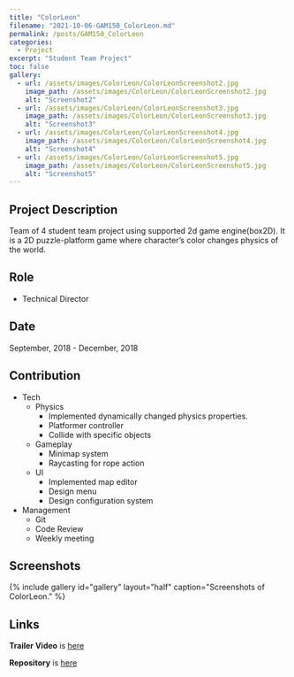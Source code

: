 ```yaml
---
title: "ColorLeon"
filename: "2021-10-06-GAM150_ColorLeon.md"
permalink: /posts/GAM150_ColorLeon
categories:
  - Project
excerpt: "Student Team Project"
toc: false
gallery:
  - url: /assets/images/ColorLeon/ColorLeonScreenshot2.jpg
    image_path: /assets/images/ColorLeon/ColorLeonScreenshot2.jpg
    alt: "Screenshot2"
  - url: /assets/images/ColorLeon/ColorLeonScreenshot3.jpg
    image_path: /assets/images/ColorLeon/ColorLeonScreenshot3.jpg
    alt: "Screenshot3"
  - url: /assets/images/ColorLeon/ColorLeonScreenshot4.jpg
    image_path: /assets/images/ColorLeon/ColorLeonScreenshot4.jpg
    alt: "Screenshot4"
  - url: /assets/images/ColorLeon/ColorLeonScreenshot5.jpg
    image_path: /assets/images/ColorLeon/ColorLeonScreenshot5.jpg
    alt: "Screenshot5"
---
```


## Project Description

Team of 4 student team project using supported 2d game engine(box2D). It is a 2D puzzle-platform game where character’s color changes physics of the world.

## Role

- Technical Director

## Date

September, 2018 - December, 2018

## Contribution

- Tech
  - Physics
    - Implemented dynamically changed physics properties.
    - Platformer controller
    - Collide with specific objects
  - Gameplay
    - Minimap system
    - Raycasting for rope action
  - UI
    - Implemented map editor
    - Design menu
    - Design configuration system
- Management
  - Git
  - Code Review
  - Weekly meeting

## Screenshots
{% include gallery id="gallery" layout="half" caption="Screenshots of ColorLeon." %}

## Links
**Trailer Video** is [here](https://youtu.be/PPfW8j5y8ug)

**Repository** is [here](https://bitbucket.org/digipen_MIA/team_mia/src/master/)